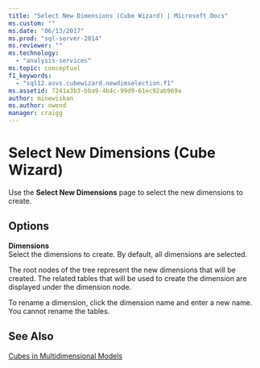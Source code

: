 ```yaml
---
title: "Select New Dimensions (Cube Wizard) | Microsoft Docs"
ms.custom: ""
ms.date: "06/13/2017"
ms.prod: "sql-server-2014"
ms.reviewer: ""
ms.technology: 
  - "analysis-services"
ms.topic: conceptual
f1_keywords: 
  - "sql12.asvs.cubewizard.newdimselection.f1"
ms.assetid: 7241a3b3-bba9-4b4c-99d9-61ec92ab969a
author: minewiskan
ms.author: owend
manager: craigg
---
```

# Select New Dimensions (Cube Wizard)
  Use the **Select New Dimensions** page to select the new dimensions to create.  
  
## Options  
 **Dimensions**  
 Select the dimensions to create. By default, all dimensions are selected.  
  
 The root nodes of the tree represent the new dimensions that will be created. The related tables that will be used to create the dimension are displayed under the dimension node.  
  
 To rename a dimension, click the dimension name and enter a new name. You cannot rename the tables.  
  
## See Also  
 [Cubes in Multidimensional Models](multidimensional-models/cubes-in-multidimensional-models.md)  
  
  
